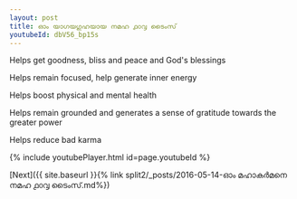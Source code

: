 ```yaml
---
layout: post
title: ഓം യാഗയഗുഹയായ നമഹ ൧൦൮ ടൈംസ്
youtubeId: dbV56_bp15s
---
```

 
 
Helps get goodness, bliss and peace and God's blessings
 
Helps remain focused, help generate inner energy 
 
Helps boost physical and mental health 
 
Helps remain grounded and generates a sense of gratitude towards the greater power 
 
Helps reduce bad karma
 
 
 
 


{% include youtubePlayer.html id=page.youtubeId %}
 
[Next]({{ site.baseurl }}{% link  split2/_posts/2016-05-14-ഓം മഹാകർമനെ നമഹ ൧൦൮ ടൈംസ്.md%})
 
